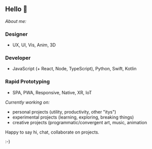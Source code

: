 ## Hello 👋

_About me:_

### Designer
- UX, UI, Vis, Anim, 3D

### Developer
- JavaScript (+ React, Node, TypeScript), Python, Swift, Kotlin

### Rapid Prototyping
- SPA, PWA, Responsive, Native, XR, IoT

_Currently working on:_

- personal projects (utility, productivity, other "itys")
- experimental projects (learning, exploring, breaking things)
- creative projects (programmatic/convergent art, music, animation

Happy to say hi, chat, collaborate on projects.

:-)

<!--
**dlsmth/dlsmth** is a ✨ _special_ ✨ repository because its `README.md` (this file) appears on your GitHub profile.

Here are some ideas to get you started:

- 🔭 I’m currently working on ...
- 🌱 I’m currently learning ...
- 👯 I’m looking to collaborate on ...
- 🤔 I’m looking for help with ...
- 💬 Ask me about ...
- 📫 How to reach me: ...
- 😄 Pronouns: ...
- ⚡ Fun fact: ...
-->
